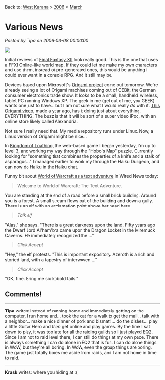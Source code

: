 Back to: [West Karana](/posts/westkarana.md) > [2006](/posts/2006/westkarana.md) > [March](./westkarana.md)
# Various News

*Posted by Tipa on 2006-03-08 00:00:00*

![](http://www.boingboing.net/images/_images_cat-piano.jpg)

Initial reviews of [Final Fantasy XII](http://www.insertcredit.com/archives/001012.html) look really good. This is the one that uses a FFXI Online-like world map. If they could let me make my own characters and use them, instead of pre-generated ones, this would be anything I could ever want in a console RPG. And it still may be.

Devices based upon Microsoft's [Origami project](http://www.origamiproject.com/) come out tomorrow. We're already seeing a lot of Origami machines coming out of CEBit, the German consumer electronics trade show. It looks to be a small, handheld, wireless, tablet PC running Windows XP. The geek in me (get out of me, you GEEK) wants one just to have... but I am not sure what I would really *do* with it. [This Origami video](http://youtube.com/watch?v=mHgkZ-yIQfM), made a year ago, has it doing just about everything. EVERYTHING. The buzz is that it will be sort of a super video iPod, with an online store likely called Alexandria.

Not sure I really need that. My media repository runs under Linux. Now, a Linux version of Origami might be nice...

In [Kingdom of Loathing](http://kingdomofloathing), the web-based game I began yesterday, I'm up to level 3, and working my way through the "Hobo's Map" puzzle. Currently looking for "something that combines the properties of a knife and a stalk of asparagus..." I managed earlier to work my through the Haiku Dungeon, and can now do Haiku in the Haiku chat.

Funny bit about [World of Warcraft as a text adventure](http://www.wired.com/news/columns/0,70348-0.html?tw=rss.index) in Wired News today:

> Welcome to World of Warcraft: The Text Adventure.

You are standing at the end of a road before a small brick building. Around you is a forest. A small stream flows out of the building and down a gully. There is an elf with an exclamation point above her head here.

> *Talk elf*

"Alas," she says. "There is a great darkness upon the land. Fifty years ago the Dwarf Lord Al'ham'bra came upon the Dragon Locket in the Miremuck Caverns. He immediately recognized the ..."

> *Click Accept*

"Hey," the elf protests. "This is important expository. Azeroth is a rich and storied land, with a tapestry of interwoven ..."

> *Click Accept*

"OK, fine. Bring me six kobold tails."


## Comments!
---
**Tipa** writes: Instead of running home and immediately getting on the computer, I run home and... took the cat for a walk to get the mail... talk with a neighbor... make a nice dinner of pork and bismatti... do the dishes... play a little Guitar Hero and *then* get online and play games. By the time I sat down to play, it was too late for all the raiding guilds so I just played EQ2. Since I am not to raid level there, I can still do things at my own pace. There is always something I can do alone in EQ2 that is fun. I can do alone things in WoW, but they're all boring. In WoW, even the group things are boring. The game just totally bores me aside from raids, and I am not home in time to raid.


---
**Krask** writes: where you hiding at :(
